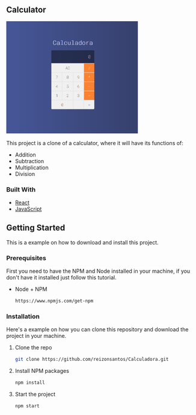 ## Calculator

<p>
  <img src="https://github.com/reizonsantos/Calculadora/blob/main/img/calcApp.png" width="350">
</p>


This project is a clone of a calculator, where it will have its functions of:
* Addition 
* Subtraction 
* Multiplication
* Division


### Built With

* [React](https://pt-br.reactjs.org/)
* [JavaScript](https://www.javascript.com/)


## Getting Started

This is a example on how to download and install this project.


### Prerequisites

First you need to have the NPM and Node installed in your machine, if you don't have it installed just follow this tutorial.
* Node + NPM
  ```sh
  https://www.npmjs.com/get-npm
  ```


### Installation

Here's a example on how you can clone this repository and download the project in your machine.
1. Clone the repo
   ```sh
   git clone https://github.com/reizonsantos/Calculadora.git
   ```
2. Install NPM packages
   ```sh
   npm install
   ```
3. Start the project
   ```sh
   npm start
   ```
